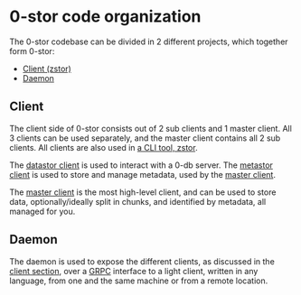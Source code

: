 # 0-stor code organization

The 0-stor codebase can be divided in 2 different projects, which together form 0-stor:

- [Client (zstor)](#client)
- [Daemon](#daemon)

## Client

The client side of 0-stor consists out of 2 sub clients and 1 master client. All 3 clients can be used separately, and the master client contains all 2 sub clients. All clients are also used in [a CLI tool, zstor][zstor].

The [datastor client][datastor_godocs] is used to interact with a 0-db server. The [metastor client][metastor_godocs] is used to store and manage metadata, used by the [master client][client_godocs].

The [master client][client_godocs] is the most high-level client, and can be used to store data, optionally/ideally split in chunks, and identified by metadata, all managed for you.

## Daemon

The daemon is used to expose the different clients, as discussed in the [client section](#client), over a [GRPC][grpc] interface to a light client, written in any language, from one and the same machine or from a remote location.

[zstor]: /cmd/zstor/README.md
[datastor_godocs]: https://godoc.org/github.com/zero-os/0-stor/client/datastor
[metastor_godocs]: https://godoc.org/github.com/zero-os/0-stor/client/metastor
[client_godocs]: https://godoc.org/github.com/zero-os/0-stor/client
[grpc]: https://grpc.io/
